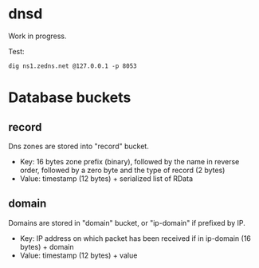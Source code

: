 # dnsd

Work in progress.

Test:

	dig ns1.zedns.net @127.0.0.1 -p 8053

# Database buckets

## record

Dns zones are stored into "record" bucket.

* Key: 16 bytes zone prefix (binary), followed by the name in reverse order, followed by a zero byte and the type of record (2 bytes)
* Value: timestamp (12 bytes) + serialized list of RData

## domain

Domains are stored in "domain" bucket, or "ip-domain" if prefixed by IP.

* Key: IP address on which packet has been received if in ip-domain (16 bytes) + domain
* Value: timestamp (12 bytes) + value
